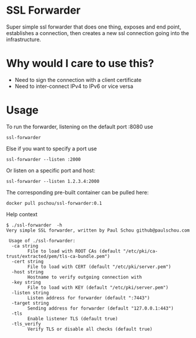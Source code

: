 # SSL Forwarder
Super simple ssl forwarder that does one thing, exposes and end point, establishes a connection, then creates a new ssl connection going into the infrastructure.

# Why would I care to use this?
* Need to sign the connection with a client certificate
* Need to inter-connect IPv4 to IPv6 or vice versa


# Usage
To run the forwarder, listening on the default port :8080 use
```
ssl-forwarder
```

Else if you want to specify a port use
```
ssl-forwarder --listen :2000
```

Or listen on a specific port and host:
```
ssl-forwarder --listen 1.2.3.4:2000
```

The corresponding pre-built container can be pulled here:
```
docker pull pschou/ssl-forwarder:0.1
```

Help context
```
$ ./ssl-forwarder  -h
Very simple SSL forwarder, written by Paul Schou github@paulschou.com

 Usage of ./ssl-forwarder:
  -ca string
        File to load with ROOT CAs (default "/etc/pki/ca-trust/extracted/pem/tls-ca-bundle.pem")
  -cert string
        File to load with CERT (default "/etc/pki/server.pem")
  -host string
        Hostname to verify outgoing connection with
  -key string
        File to load with KEY (default "/etc/pki/server.pem")
  -listen string
        Listen address for forwarder (default ":7443")
  -target string
        Sending address for forwarder (default "127.0.0.1:443")
  -tls
        Enable listener TLS (default true)
  -tls_verify
        Verify TLS or disable all checks (default true)
```
